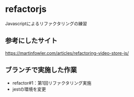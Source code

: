 # refactorjs
Javascriptによるリファクタリングの練習

## 参考にしたサイト

https://martinfowler.com/articles/refactoring-video-store-js/

## ブランチで実施した作業

* refactor#1：第1回リファクタリング実施
* jestの環境を変更
